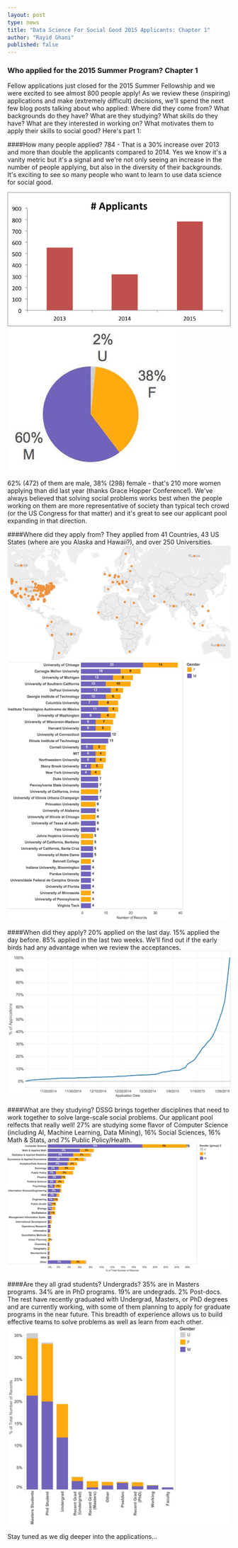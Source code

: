 ```yaml
---
layout: post
type: news
title: "Data Science For Social Good 2015 Applicants: Chapter 1"
author: "Rayid Ghani"
published: false
---
```


<h3>Who applied for the 2015 Summer Program? Chapter 1</h3>
<p />

Fellow applications just closed for the 2015 Summer Fellowship and we were excited to see almost 800 people apply! As we review these (inspiring) applications and make (extremely difficult) decisions, we'll spend the next few blog posts talking about who applied: Where did they come from? What backgrounds do they have? What are they studying? What skills do they have? What are they interested in working on? What motivates them to apply their skills to social good? Here's part 1:

####How many people applied?
784 - That is a 30% increase over 2013 and more than double the applicants compared to 2014. Yes we know it's a vanity metric but it's a signal and we're not only seeing an increase in the number of people applying, but also in the diversity of their backgrounds. It's exciting to see so many people who want to learn to use data science for social good.

<img src="/img/posts/2015-appl-number.png">
<img src="/img/posts/2015-appl-gender.jpg">


62% (472) of them are male, 38% (298) female - that's 210 more women applying than did last year (thanks Grace Hopper Conference!). We've always believed that solving social problems works best when the people working on them are more representative of society than typical tech crowd (or the US Congress for that matter) and it's great to see our applicant pool expanding in that direction. 

####Where did they apply from?
They applied from 41 Countries, 43 US States (where are you Alaska and Hawaii?), and over 250 Universities. 
<img src="/img/posts/2015-appl-where.jpg">
<img src="/img/posts/2015-appl-school.jpg">


####When did they apply?
20% applied on the last day. 15% applied the day before. 85% applied in the last two weeks. We'll find out if the early birds had any advantage when we review the acceptances.
<img src="/img/posts/2015-appl-when.jpg">


####What are they studying?
DSSG brings together disciplines that need to work together to solve large-scale social problems. Our applicant pool relfects that really well! 27% are studying some flavor of Computer Science (including AI, Machine Learning, Data Mining), 16% Social Sciences, 16% Math & Stats, and 7% Public Policy/Health. 
<img src="/img/posts/2015-appl-major.jpg">

####Are they all grad students? Undergrads? 
35% are in Masters programs. 34% are in PhD programs. 19% are undegrads. 2% Post-docs. The rest have recently graduated with Undergrad, Masters, or PhD degrees and are currently working, with some of them planning to apply for graduate programs in the near future. This breadth of experience allows us to build effective teams to solve problems as well as learn from each other.
<img src="/img/posts/2015-appl-degree.jpg">


Stay tuned as we dig deeper into the applications...





